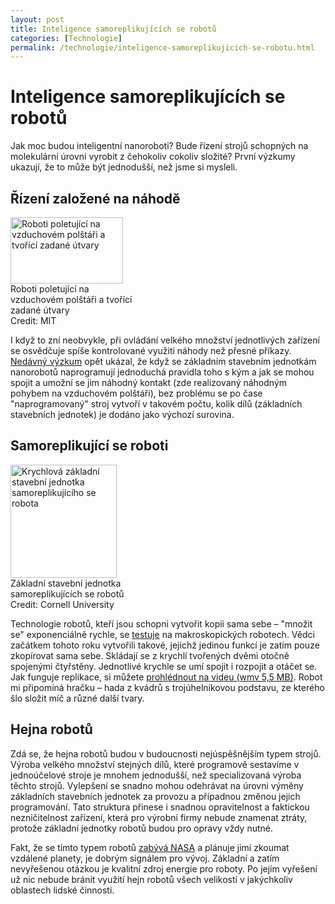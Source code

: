 ```yaml
---
layout: post
title: Inteligence samoreplikujících se robotů
categories: [Technologie]
permalink: /technologie/inteligence-samoreplikujicich-se-robotu.html
---
```

# Inteligence samoreplikujících se robotů

Jak moc budou inteligentní nanoroboti? Bude řízení strojů schopných na molekulární úrovni vyrobit z čehokoliv cokoliv složité? První výzkumy ukazují, že to může být jednodušší, než jsme si mysleli.

## Řízení založené na náhodě

<div class="obry" style="width:197px"><div class="leftbox"><img alt="Roboti poletující na vzduchovém polštáři a tvořící zadané útvary" height="106" src="http://techblog.srubar.net/images/samoreplikujici-robot-vzduchovy-polstar.jpg" width="180"/></div>Roboti poletující na vzduchovém polštáři a tvořící zadané útvary<br/>Credit: MIT</div> 

I když to zní neobvykle, při ovládání velkého množství jednotlivých zařízení se osvědčuje spíše kontrolované využití náhody než přesné příkazy. [Nedávný výzkum](http://www.trnmag.com/Roundup/2005/TRN_Research_News_Roundup_10-3-05.html) opět ukázal, že když se základním stavebním jednotkám nanorobotů naprogramují jednoduchá pravidla toho s kým a jak se mohou spojit a umožní se jim náhodný kontakt (zde realizovaný náhodným pohybem na vzduchovém polštáři), bez problému se po čase "naprogramovaný" stroj vytvoří v takovém počtu, kolik dílů (základních stavebních jednotek) je dodáno jako výchozí surovina.

## Samoreplikující se roboti

<div class="obry" style="width:187px"><div class="leftbox"><img alt="Krychlová základní stavební jednotka samoreplikujícího se robota" height="181" src="http://techblog.srubar.net/images/samoreplikujici-robot-krychle.jpg" width="170"/></div>Základní stavební jednotka samoreplikujících se robotů<br/>Credit: Cornell University</div> 

Technologie robotů, kteří jsou schopni vytvořit kopii sama sebe – "množit se" exponenciálně rychle, se [testuje](http://www.trnmag.com/Stories/2005/051805/Machine_reproduces_itself_051805.html) na makroskopických robotech. Vědci začátkem tohoto roku vytvořili takové, jejichž jedinou funkcí je zatím pouze zkopírovat sama sebe. Skládají se z krychlí tvořených dvěmi otočně spojenými čtyřstěny. Jednotlivé krychle se umí spojit i rozpojit a otáčet se. Jak funguje replikace, si můžete [prohlédnout na videu (wmv 5,5 MB)](http://www.mae.cornell.edu/ccsl/research/selfrep/video/4x4ht4a.wmv). Robot mi připomíná hračku – hada z kvádrů s trojúhelníkovou podstavu, ze kterého šlo složit míč a různé další tvary.

## Hejna robotů

Zdá se, že hejna robotů budou v budoucnosti nejúspěšnějším typem strojů. Výroba velkého množství stejných dílů, které programově sestavíme v jednoúčelové stroje je mnohem jednodušší, než specializovaná výroba těchto strojů. Vylepšení se snadno mohou odehrávat na úrovni výměny základních stavebních jednotek za provozu a případnou změnou jejich programování. Tato struktura přinese i snadnou opravitelnost a faktickou nezničitelnost zařízení, která pro výrobní firmy nebude znamenat ztráty, protože základní jednotky robotů budou pro opravy vždy nutné.

Fakt, že se tímto typem robotů [zabývá NASA](http://www.osel.cz/index.php?clanek=1248) a plánuje jimi zkoumat vzdálené planety, je dobrým signálem pro vývoj. Základní a zatím nevyřešenou otázkou je kvalitní zdroj energie pro roboty. Po jejím vyřešení už nic nebude bránit využití hejn robotů všech velikostí v jakýchkoliv oblastech lidské činnosti.

